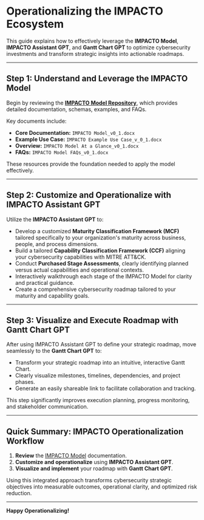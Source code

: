 # Operationalizing the IMPACTO Ecosystem

This guide explains how to effectively leverage the **IMPACTO Model**, **IMPACTO Assistant GPT**, and **Gantt Chart GPT** to optimize cybersecurity investments and transform strategic insights into actionable roadmaps.

---

## Step 1: Understand and Leverage the IMPACTO Model

Begin by reviewing the [**IMPACTO Model Repository**](https://github.com/kylevillano/IMPACTO-Model), which provides detailed documentation, schemas, examples, and FAQs.

Key documents include:

- **Core Documentation:** `IMPACTO Model_v0_1.docx`
- **Example Use Case:** `IMPACTO Example Use Case_v_0_1.docx`
- **Overview:** `IMPACTO Model At a Glance_v0_1.docx`
- **FAQs:** `IMPACTO Model FAQs_v0_1.docx`

These resources provide the foundation needed to apply the model effectively.

---

## Step 2: Customize and Operationalize with IMPACTO Assistant GPT

Utilize the **IMPACTO Assistant GPT** to:

- Develop a customized **Maturity Classification Framework (MCF)** tailored specifically to your organization's maturity across business, people, and process dimensions.
- Build a tailored **Capability Classification Framework (CCF)** aligning your cybersecurity capabilities with MITRE ATT&CK.
- Conduct **Purchased Stage Assessments**, clearly identifying planned versus actual capabilities and operational contexts.
- Interactively walkthrough each stage of the IMPACTO Model for clarity and practical guidance.
- Create a comprehensive cybersecurity roadmap tailored to your maturity and capability goals.

---

## Step 3: Visualize and Execute Roadmap with Gantt Chart GPT

After using IMPACTO Assistant GPT to define your strategic roadmap, move seamlessly to the **Gantt Chart GPT** to:

- Transform your strategic roadmap into an intuitive, interactive Gantt Chart.
- Clearly visualize milestones, timelines, dependencies, and project phases.
- Generate an easily shareable link to facilitate collaboration and tracking.

This step significantly improves execution planning, progress monitoring, and stakeholder communication.

---

## Quick Summary: IMPACTO Operationalization Workflow

1. **Review** the [IMPACTO Model](https://github.com/kylevillano/IMPACTO-Model) documentation.
2. **Customize and operationalize** using **IMPACTO Assistant GPT**.
3. **Visualize and implement** your roadmap with **Gantt Chart GPT**.

Using this integrated approach transforms cybersecurity strategic objectives into measurable outcomes, operational clarity, and optimized risk reduction.

---

**Happy Operationalizing!**
